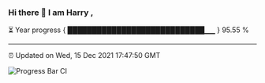 ### Hi there 👋 I am Harry , 

⏳ Year progress { ████████████████████████████▁▁ } 95.55 %

---

⏰ Updated on Wed, 15 Dec 2021 17:47:50 GMT

![Progress Bar CI](https://github.com/duykhang68/duykhang68/workflows/Progress%20Bar%20CI/badge.svg)
